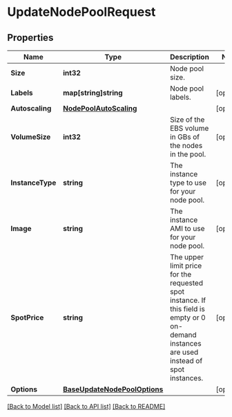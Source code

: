 # UpdateNodePoolRequest

## Properties

Name | Type | Description | Notes
------------ | ------------- | ------------- | -------------
**Size** | **int32** | Node pool size. | 
**Labels** | **map[string]string** | Node pool labels. | [optional] 
**Autoscaling** | [**NodePoolAutoScaling**](NodePoolAutoScaling.md) |  | [optional] 
**VolumeSize** | **int32** | Size of the EBS volume in GBs of the nodes in the pool. | [optional] 
**InstanceType** | **string** | The instance type to use for your node pool. | [optional] 
**Image** | **string** | The instance AMI to use for your node pool. | [optional] 
**SpotPrice** | **string** | The upper limit price for the requested spot instance. If this field is empty or 0 on-demand instances are used instead of spot instances. | [optional] 
**Options** | [**BaseUpdateNodePoolOptions**](BaseUpdateNodePoolOptions.md) |  | [optional] 

[[Back to Model list]](../README.md#documentation-for-models) [[Back to API list]](../README.md#documentation-for-api-endpoints) [[Back to README]](../README.md)


